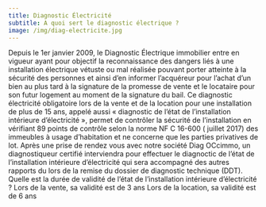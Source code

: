 ```yaml
---
title: Diagnostic Électricité
subtitle: A quoi sert le diagnostic électrique ?
image: /img/diag-electricite.jpg
---
```



Depuis le 1er janvier 2009, le Diagnostic Électrique immobilier entre en vigueur ayant  pour objectif la reconnaissance des dangers liés à une installation électrique vétuste ou mal réalisée pouvant porter atteinte à la sécurité des personnes et ainsi d’en informer l’acquéreur pour l’achat d’un bien au plus tard à la signature de la promesse de vente et le locataire pour son futur logement au moment de la signature du bail.
Ce diagnostic électricité obligatoire lors de la vente et de la location pour une installation de plus de 15 ans, appelé aussi « diagnostic de l’état de l’installation intérieure d’électricité », permet de contrôler la sécurité de l’installation en vérifiant 89 points de contrôle selon la norme NF C 16-600 ( juillet 2017) des immeubles à usage d’habitation et ne concerne que les parties privatives de lot.
Après une prise de rendez vous avec notre société Diag OCcimmo, un diagnostiqueur certifié interviendra pour effectuer le diagnoctic de l’état de l’installation intérieure d’électricité qui sera accompagné des autres rapports du lors de la remise du dossier de diagnostic technique (DDT). 
Quelle est la durée de validité de l’état de l’installation intérieure d’électricité ?
Lors de la vente, sa validité est de 3 ans
Lors de la location, sa validité est de 6 ans
